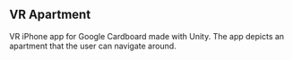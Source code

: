 ## VR Apartment

VR iPhone app for Google Cardboard made with Unity. The app depicts an apartment that the user can navigate around.
